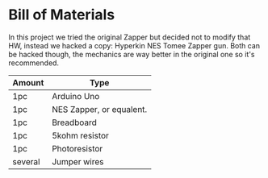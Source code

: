# Bill of Materials

In this project we tried the original Zapper but decided not to modify that HW, instead we hacked a copy: Hyperkin NES Tomee Zapper gun. Both can be hacked though, the mechanics are way better in the original one so it's recommended.

Amount  | Type
--------| ----------------
1pc     | Arduino Uno
1pc     | NES Zapper, or equalent.
1pc     | Breadboard
1pc     | 5kohm resistor
1pc     | Photoresistor
several | Jumper wires

